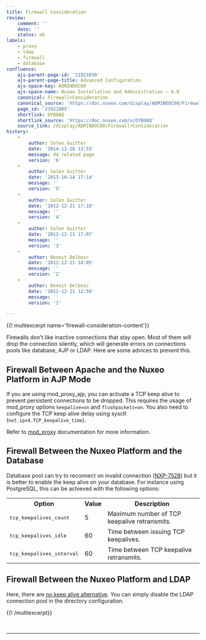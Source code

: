 ```yaml
---
title: Firewall Consideration
review:
    comment: ''
    date: ''
    status: ok
labels:
    - proxy
    - ldap
    - firewall
    - database
confluence:
    ajs-parent-page-id: '21921850'
    ajs-parent-page-title: Advanced Configuration
    ajs-space-key: ADMINDOC60
    ajs-space-name: Nuxeo Installation and Administration — 6.0
    canonical: Firewall+Consideration
    canonical_source: 'https://doc.nuxeo.com/display/ADMINDOC60/Firewall+Consideration'
    page_id: '21921805'
    shortlink: DYBOAQ
    shortlink_source: 'https://doc.nuxeo.com/x/DYBOAQ'
    source_link: /display/ADMINDOC60/Firewall+Consideration
history:
    - 
        author: Solen Guitter
        date: '2014-11-28 13:53'
        message: dd related page
        version: '6'
    - 
        author: Solen Guitter
        date: '2013-10-14 17:14'
        message: ''
        version: '5'
    - 
        author: Solen Guitter
        date: '2012-12-21 17:10'
        message: ''
        version: '4'
    - 
        author: Solen Guitter
        date: '2012-12-21 17:07'
        message: ''
        version: '3'
    - 
        author: Benoit Delbosc
        date: '2012-12-21 14:05'
        message: ''
        version: '2'
    - 
        author: Benoit Delbosc
        date: '2012-12-21 12:58'
        message: ''
        version: '1'

---
```

{{! multiexcerpt name='firewall-consideration-content'}}

Firewalls don't like inactive connections that stay open. Most of them will drop the connection silently, which will generate errors on connections pools like database, AJP or LDAP. Here are some advices to prevent this.

## Firewall Between Apache and the Nuxeo Platform in AJP Mode

If you are using mod_proxy_ajp, you can activate a TCP keep alive to prevent persistent connections to be dropped. This requires the usage of mod_proxy options `keepalive=on` and `flushpackets=on`. You also need to configure the TCP keep alive delay using sysctl (`net.ipv4.TCP_keepalive_time`).

Refer to [mod_proxy](http://httpd.apache.org/docs/2.2/mod/mod_proxy.html) documentation for more information.

## Firewall Between the Nuxeo Platform and the Database

Database pool can try to reconnect on invalid connection ([NXP-7528](https://jira.nuxeo.com/browse/NXP-7528)) but it is better to enable the keep alive on your database. For instance using PostgreSQL, this can be achieved with the following options:

<table><tbody><tr><th colspan="1">Option</th><th colspan="1">Value</th><th colspan="1">Description</th></tr><tr><td colspan="1">

<pre>tcp_keepalives_count</pre>

</td><td colspan="1">5</td><td colspan="1">Maximum number of TCP keepalive retransmits.</td></tr><tr><td colspan="1">

<pre>tcp_keepalives_idle</pre>

</td><td colspan="1">60</td><td colspan="1">Time between issuing TCP keepalives.</td></tr><tr><td colspan="1">

<pre>tcp_keepalives_interval</pre>

</td><td colspan="1">60</td><td colspan="1">Time between TCP keepalive retransmits.</td></tr></tbody></table>

## Firewall Between the Nuxeo Platform and LDAP

Here, there are [no keep alive alternative](http://docs.oracle.com/javase/jndi/tutorial/ldap/connect/config.html). You can simply disable the LDAP connection pool in the directory configuration.&nbsp;

{{! /multiexcerpt}}

&nbsp;

* * *
